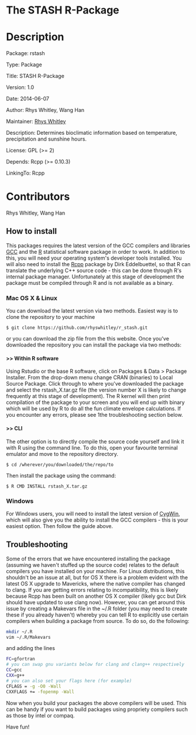 The STASH R-Package
================================

Description
=====================
Package: rstash

Type: Package

Title: STASH R-Package

Version: 1.0

Date: 2014-06-07

Author: Rhys Whitley, Wang Han

Maintainer: [Rhys Whitley](<Rhys.Whitley@mq.edu.au>)

Description: Determines bioclimatic information based on temperature, precipitation and sunshine hours.

License: GPL (>= 2)

Depends: Rcpp (>= 0.10.3)

LinkingTo: Rcpp


Contributors
============
Rhys Whitley, Wang Han



## How to install

This packages requires the latest version of the GCC compilers and libraries
[GCC](http://gcc.gnu.org/) and the [R](cran.r-project.org/) statistical
software package in order to work. In addition to this, you will need your
operating system's developer tools installed. You will also need to install the
[Rcpp](dirk.eddelbuettel.com/code/rcpp.html) package by Dirk Eddelbuettel, so
that R can translate the underlying C++ source code - this can be done through
R's internal package manager. Unfortunately at this stage of development the
package must be compiled through R and is not available as a binary.



### Mac OS X & Linux


You can download the latest version via two methods. Easiest way is to clone the repository to your machine

`$ git clone https://github.com/rhyswhitley/r_stash.git`

or you can download the zip file from the this website. Once you've downloaded the repository you can install the package via two methods:

#### >> Within R software
Using Rstudio or the base R software, click on Packages & Data > Package Installer. From
the drop-down menu change CRAN (binaries) to Local Source Package. Click
through to where you've downloaded the package and select the rstash_X.tar.gz
file (the version number X is likely to change frequently at this stage of
development). The R kernel will then print compilation of the package to your screen and you will end up with  binary which will be used by R to do all the fun climate envelope calculations. If you encounter any errors, please see 1the troubleshooting section below.

#### >> CLI
The other option is to directly compile the source code yourself and link it
with R using the command line. To do this, open your favourite terminal emulator and move to the
repository directory.

`$ cd /wherever/you/downloaded/the/repo/to`

Then install the package using the command:

`$ R CMD INSTALL rstash_X.tar.gz`


### Windows

For Windows users, you will need to install the latest version of [CygWin](https://www.cygwin.com/), 
which will also give you the ability to install the GCC compilers - this is your easiest option. Then follow the guide above.


## Troubleshooting

Some of the errors that we have encountered installing the package (assuming we haven't stuffed up the source code) relates to the default compilers you have installed on your machine. For Linux distributions, this shouldn't be an issue at all, but for OS X there is a problem evident with the latest OS X upgrade to Mavericks, where the native compiler has changed to clang. If you are getting errors relating to incompatibility, this is likely because Rcpp has been built on another OS X compiler (likely gcc but Dirk should have updated to use clang now). However, you can get around this issue by creating a Makevars file in the ~/.R folder (you may need to create these if you already haven't) whereby you can tell R to explicitly use certain compilers when building a package from source. To do so, do the following:
```bash
mkdir ~/.R
vim ~/.R/Makevars
```
and adding the lines
```bash
FC=gfortran
# you can swap gnu variants below for clang and clang++ respectively
CC=gcc
CXX=g++
# you can also set your flags here (for example)
CFLAGS = -g -O0 -Wall
CXXFLAGS += -fopenmp -Wall
```
Now when you build your packages the above compilers will be used. This can be handy if you want to build packages using propriety compilers such as those by intel or compaq.


Have fun!


